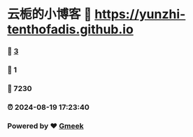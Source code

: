 # 云栀的小博客 :link: https://yunzhi-tenthofadis.github.io 
### :page_facing_up: [3](https://yunzhi-tenthofadis.github.io/tag.html) 
### :speech_balloon: 1 
### :hibiscus: 7230 
### :alarm_clock: 2024-08-19 17:23:40 
### Powered by :heart: [Gmeek](https://github.com/Meekdai/Gmeek)
